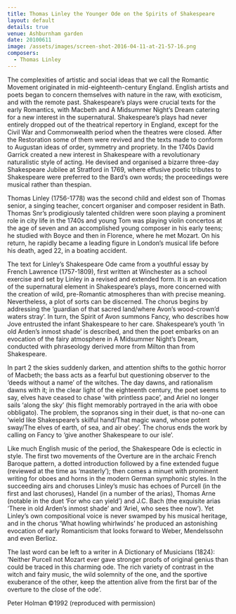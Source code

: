 ```yaml
---
title: Thomas Linley the Younger Ode on the Spirits of Shakespeare
layout: default
details: true
venue: Ashburnham garden
date: 20100611
image: /assets/images/screen-shot-2016-04-11-at-21-57-16.png
composers:
  - Thomas Linley
---
```

The complexities of artistic and social ideas that we call the Romantic Movement originated in mid-eighteenth-century England.  English artists and poets began to concern themselves with nature in the raw, with exoticism, and with the remote past.  Shakespeare’s plays were crucial texts for the early Romantics, with Macbeth and A Midsummer Night’s Dream catering for a new interest in the supernatural.  Shakespeare’s plays had never entirely dropped out of the theatrical repertory in England, except for the Civil War and Commonwealth period when the theatres were closed.  After the Restoration some of them were revived and the texts made to conform to Augustan ideas of order, symmetry and propriety.  In the 1740s David Garrick created a new interest in Shakespeare with a revolutionary naturalistic style of acting.  He devised and organised a bizarre three-day Shakespeare Jubilee at Stratford in 1769, where effusive poetic tributes to Shakespeare were preferred to the Bard’s own words; the proceedings were musical rather than thespian.

Thomas Linley (1756-1778) was the second child and eldest son of Thomas senior, a singing teacher, concert organiser and composer resident in Bath. Thomas Snr’s prodigiously talented children were soon playing a prominent role in city life in the 1740s and young Tom was playing violin concertos at the age of seven and an accomplished young composer in his early teens; he studied with Boyce and then in Florence, where he met Mozart.  On his return, he rapidly became a leading figure in London’s musical life before his death, aged 22, in a boating accident.

The text for Linley’s Shakespeare Ode came from a youthful essay by French Lawrence (1757-1809), first written at Winchester as a school exercise and set by Linley in a revised and extended form.  It is an evocation of the supernatural element in Shakespeare’s plays, more concerned with the creation of wild, pre-Romantic  atmospheres than with precise meaning.  Nevertheless, a plot of sorts can be discerned.  The chorus begins by addressing the ‘guardian of that sacred land/where Avon’s wood-crown’d waters stray’.  In turn, the Spirit of Avon summons Fancy, who describes how Jove entrusted the infant Shakespeare to her care.  Shakespeare’s youth ‘in old Arden’s inmost shade’ is described, and then the poet embarks on an evocation of the fairy atmosphere in A Midsummer Night’s Dream, conducted with phraseology derived more from Milton than from Shakespeare.

In part 2 the skies suddenly darken, and attention shifts to the gothic horror of Macbeth; the bass acts as a fearful but questioning observer to the ‘deeds without a name’ of the witches.  The day dawns, and rationalism dawns with it; in the clear light of the eighteenth century, the poet seems to say, elves have ceased to chase ‘with printless pace’, and Ariel no longer sails ‘along the sky’ (his flight memorably portrayed in the aria with oboe obbligato).  The problem, the sopranos sing in their duet, is that no-one can ‘wield like Shakespeare’s skilful hand/That magic wand, whose potent sway/The elves of earth, of sea, and air obey’.  The chorus ends the work by calling on Fancy to ‘give another Shakespeare to our isle’.

Like much English music of the period, the Shakespeare Ode is eclectic in style.  The first two movements of the Overture are in the archaic French Baroque pattern, a dotted introduction followed by a fine extended fugue (reviewed at the time as ‘masterly’); then comes a minuet with prominent writing for oboes and horns in the modern German symphonic styles.  In the succeeding airs and choruses Linley’s music has echoes of Purcell (in the first and last choruses), Handel (in a number of the arias), Thomas Arne (notable in the duet ‘For who can yield’) and J.C. Bach (the exquisite arias ‘There in old Arden’s inmost shade’ and ‘Ariel, who sees thee now’).  Yet Linley’s own compositional voice is never swamped by his musical heritage, and in the chorus ‘What howling whirlwinds’ he produced an astonishing evocation of early Romanticism that looks forward to Weber, Mendelssohn and even Berlioz.

The last word can be left to a writer in A Dictionary of Musicians (1824): ‘Neither Purcell not Mozart ever gave stronger proofs of original genius than could be traced in this charming ode.  The rich variety of contrast in the witch and fairy music, the wild solemnity of the one, and the sportive exuberance of the other, keep the attention alive from the first bar of the overture to the close of the ode’.

Peter Holman ©1992
(reproduced with permission)